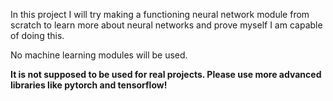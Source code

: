 In this project I will try making a functioning neural network module from scratch to learn more about neural networks and prove myself I am capable of doing this. 

No machine learning modules will be used. 

**It is not supposed to be used for real projects. Please use more advanced libraries like pytorch and tensorflow!**